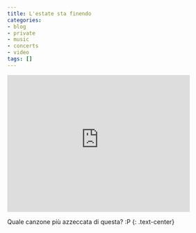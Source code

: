 ```yaml
---
title: L'estate sta finendo
categories:
- blog
- private
- music
- concerts
- video
tags: []
---
```


<iframe width="420" height="315" src="https://www.youtube.com/embed/7Z-bmmuAY-w" frameborder="0" allowfullscreen></iframe>
  
Quale canzone più azzeccata di questa? :P
{: .text-center}

